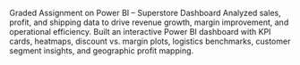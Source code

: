 Graded Assignment on Power BI – Superstore Dashboard
Analyzed sales, profit, and shipping data to drive revenue growth, margin improvement, and operational efficiency. Built an interactive Power BI dashboard with KPI cards, heatmaps, discount vs. margin plots, logistics benchmarks, customer segment insights, and geographic profit mapping.

